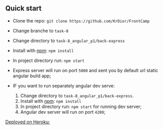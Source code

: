 ## Quick start

- Clone the repo: `git clone https://github.com/KrDior/FrontCamp`
- Change branche to `task-8`
- Change directory to `task-8_angular_p1/back-express`
- Install with [npm](https://www.npmjs.com/): `npm install`
- In project directory run: `npm start`
- Express server will run on port `5000` and sent you by default url static angular build app;


- IF you want to run separately angular dev serve:
	1) Change directory to `task-8_angular_p1/back-express`.
	2) Install with [npm](https://www.npmjs.com/): `npm install`
	3) In project directory run: `npm start` for running dev server;
	4) Angular dev server will run on port `4200`;
	
[Deployed on Heroku:](https://fcp-news.herokuapp.com/)
